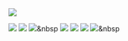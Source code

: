 <img src="https://capsule-render.vercel.app/api?type=Slice&animation=twinkling&color=gradient&height=300&section=header&text=Kyungjae%20LEE&fontSize=90&fontAlign=65&fontAlignY=33&rotate=20" />

<img src="https://img.shields.io/badge/C++-00599C?style=flat-square&logo=C++&logoColor=white"/></a>
<img src="https://img.shields.io/badge/Dart-0175C2?style=flat-square&logo=Dart&logoColor=white"/></a>
<img src="https://img.shields.io/badge/Kotlin-7F52FF?style=flat-square&logo=Kotlin&logoColor=white"/></a>&nbsp
<img src="https://img.shields.io/badge/Flutter-02569B?style=flat-square&logo=Flutter&logoColor=white"/></a>
<img src="https://img.shields.io/badge/Visual_Studio-5C2D91?style=flat-square&logo=VisualStudio&logoColor=white"/></a> 
<img src="https://img.shields.io/badge/Android_Studio-3DDC84?style=flat-square&logo=AndroidStudio&logoColor=white"/></a>
<img src="https://img.shields.io/badge/Visual_Studio_Code-007ACC?style=flat-square&logo=VisualStudioCode&logoColor=white"/></a>&nbsp 



<!--
**LEE-Kyungjae/LEE-Kyungjae** is a ✨ _special_ ✨ repository because its `README.md` (this file) appears on your GitHub profile.

Here are some ideas to get you started:

- 🔭 I’m currently working on ...
- 🌱 I’m currently learning ...
- 👯 I’m looking to collaborate on ...
- 🤔 I’m looking for help with ...
- 💬 Ask me about ...
- 📫 How to reach me: ...
- 😄 Pronouns: ...
- ⚡ Fun fact: ...
-->
